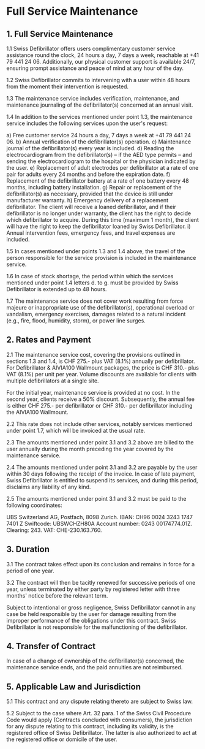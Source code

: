 # Full Service Maintenance

## 1. Full Service Maintenance

1.1 Swiss Defibrillator offers users complimentary customer service assistance round the clock, 24 hours a day, 7 days a week, reachable at +41 79 441 24 06. Additionally, our physical customer support is available 24/7, ensuring prompt assistance and peace of mind at any hour of the day.

1.2 Swiss Defibrillator commits to intervening with a user within 48 hours from the moment their intervention is requested.

1.3 The maintenance service includes verification, maintenance, and maintenance journaling of the defibrillator(s) concerned at an annual visit.

1.4 In addition to the services mentioned under point 1.3, the maintenance service includes the following services upon the user's request:

   a) Free customer service 24 hours a day, 7 days a week at +41 79 441 24 06.
   b) Annual verification of the defibrillator(s) operation.
   c) Maintenance journal of the defibrillator(s) every year is included.
   d) Reading the electrocardiogram from the defibrillator(s) – if the AED type permits – and sending the electrocardiogram to the hospital or the physician indicated by the user.
   e) Replacement of adult electrodes per defibrillator at a rate of one pair for adults every 24 months and before the expiration date.
   f) Replacement of the defibrillator battery at a rate of one battery every 48 months, including battery installation.
   g) Repair or replacement of the defibrillator(s) as necessary, provided that the device is still under manufacturer warranty.
   h) Emergency delivery of a replacement defibrillator. The client will receive a loaned defibrillator, and if their defibrillator is no longer under warranty, the client has the right to decide which defibrillator to acquire. During this time (maximum 1 month), the client will have the right to keep the defibrillator loaned by Swiss Defibrillator.
   i) Annual intervention fees, emergency fees, and travel expenses are included.

1.5 In cases mentioned under points 1.3 and 1.4 above, the travel of the person responsible for the service provision is included in the maintenance service.

1.6 In case of stock shortage, the period within which the services mentioned under point 1.4 letters d. to g. must be provided by Swiss Defibrillator is extended up to 48 hours.

1.7 The maintenance service does not cover work resulting from force majeure or inappropriate use of the defibrillator(s), operational overload or vandalism, emergency exercises, damages related to a natural incident (e.g., fire, flood, humidity, storm), or power line surges.

## 2. **Rates and Payment**

2.1 The maintenance service cost, covering the provisions outlined in sections 1.3 and 1.4, is CHF 275.- plus VAT (8.1%) annually per defibrillator. For Defibrillator & AIVIA100 Wallmount packages, the price is CHF 310.- plus VAT (8.1%) per unit per year. Volume discounts are available for clients with multiple defibrillators at a single site.

For the initial year, maintenance service is provided at no cost. In the second year, clients receive a 50% discount. Subsequently, the annual fee is either CHF 275.- per defibrillator or CHF 310.- per defibrillator including the AIVIA100 Wallmount.

2.2 This rate does not include other services, notably services mentioned under point 1.7, which will be invoiced at the usual rate.

2.3 The amounts mentioned under point 3.1 and 3.2 above are billed to the user annually during the month preceding the year covered by the maintenance service.

2.4 The amounts mentioned under point 3.1 and 3.2 are payable by the user within 30 days following the receipt of the invoice. In case of late payment, Swiss Defibrillator is entitled to suspend its services, and during this period, disclaims any liability of any kind.

2.5 The amounts mentioned under point 3.1 and 3.2 must be paid to the following coordinates:

UBS Switzerland AG, Postfach, 8098 Zurich. IBAN: CH96 0024 3243 1747 7401 Z Swiftcode: UBSWCHZH80A Account number: 0243 00174774.01Z. Clearing: 243. VAT: CHE-230.163.760.

## 3. **Duration**

3.1 The contract takes effect upon its conclusion and remains in force for a period of one year.

3.2 The contract will then be tacitly renewed for successive periods of one year, unless terminated by either party by registered letter with three months' notice before the relevant term.

Subject to intentional or gross negligence, Swiss Defibrillator cannot in any case be held responsible by the user for damage resulting from the improper performance of the obligations under this contract. Swiss Defibrillator is not responsible for the malfunctioning of the defibrillator.

## 4. **Transfer of Contract**

In case of a change of ownership of the defibrillator(s) concerned, the maintenance service ends, and the paid annuities are not reimbursed.

## 5. **Applicable Law and Jurisdiction**

5.1 This contract and any dispute relating thereto are subject to Swiss law.

5.2 Subject to the case where Art. 32 para. 1 of the Swiss Civil Procedure Code would apply (Contracts concluded with consumers), the jurisdiction for any dispute relating to this contract, including its validity, is the registered office of Swiss Defibrillator. The latter is also authorized to act at the registered office or domicile of the user.